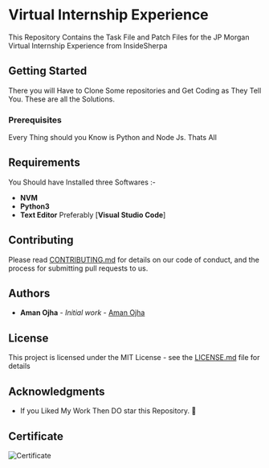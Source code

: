# Virtual Internship Experience

This Repository Contains the Task File and Patch Files for the JP Morgan Virtual Internship Experience from InsideSherpa

## Getting Started

There you will Have to Clone Some repositories and Get Coding as They Tell You. These are all the Solutions.

### Prerequisites

Every Thing should you Know is Python and Node Js. Thats All

## Requirements

You Should have Installed three Softwares :-
 * **NVM**
 * **Python3**
 * **Text Editor** Preferably [**Visual Studio Code**]

## Contributing

Please read [CONTRIBUTING.md](https://gist.github.com/PurpleBooth/b24679402957c63ec426) for details on our code of conduct, and the process for submitting pull requests to us.

## Authors

* **Aman Ojha** - *Initial work* - [Aman Ojha](https://github.com/alexmercerr07)

## License

This project is licensed under the MIT License - see the [LICENSE.md](LICENSE.md) file for details

## Acknowledgments

* If you Liked My Work Then DO star this Repository. :clap:

## Certificate

![Certificate](https://github.com/alexmercerr07/JPMorgan-Chase-Internship/blob/master/Certificate.png)
